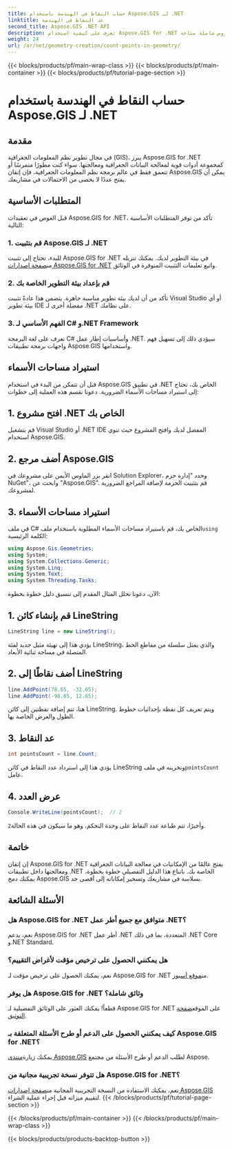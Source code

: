 ```yaml
---
title: حساب النقاط في الهندسة باستخدام Aspose.GIS لـ .NET
linktitle: عد النقاط في الهندسة
second_title: Aspose.GIS .NET API
description: تعرف على كيفية استخدام Aspose.GIS for .NET لمعالجة البيانات الجغرافية دون عناء. دروس شاملة متاحة.
weight: 24
url: /ar/net/geometry-creation/count-points-in-geometry/
---
```


{{< blocks/products/pf/main-wrap-class >}}
{{< blocks/products/pf/main-container >}}
{{< blocks/products/pf/tutorial-page-section >}}

# حساب النقاط في الهندسة باستخدام Aspose.GIS لـ .NET

## مقدمة
في مجال تطوير نظم المعلومات الجغرافية (GIS)، يبرز Aspose.GIS for .NET كمجموعة أدوات قوية لمعالجة البيانات الجغرافية ومعالجتها. سواء كنت مطورًا متمرسًا أو تتعمق فقط في عالم برمجة نظم المعلومات الجغرافية، فإن إتقان Aspose.GIS يمكن أن يفتح عددًا لا يحصى من الاحتمالات في مشاريعك.
## المتطلبات الأساسية
قبل الغوص في تعقيدات Aspose.GIS for .NET، تأكد من توفر المتطلبات الأساسية التالية:
### 1. قم بتثبيت Aspose.GIS لـ .NET
 للبدء، تحتاج إلى تثبيت Aspose.GIS for .NET في بيئة التطوير لديك. يمكنك تنزيله من[صفحة إصدارات Aspose.GIS for .NET](https://releases.aspose.com/gis/net/) واتبع تعليمات التثبيت المتوفرة في الوثائق.
### 2. قم بإعداد بيئة التطوير الخاصة بك
تأكد من أن لديك بيئة تطوير مناسبة جاهزة. يتضمن هذا عادةً تثبيت Visual Studio أو أي بيئة تطوير IDE مفضلة أخرى لـ .NET على نظامك.
### 3. الفهم الأساسي لـ C# و.NET Framework
تعرف على لغة البرمجة C# وأساسيات إطار عمل .NET. سيؤدي ذلك إلى تسهيل فهم واجهات برمجة تطبيقات Aspose.GIS واستخدامها.

## استيراد مساحات الأسماء
قبل أن تتمكن من البدء في استخدام Aspose.GIS في تطبيق .NET الخاص بك، تحتاج إلى استيراد مساحات الأسماء الضرورية. دعونا نقسم هذه العملية إلى خطوات:
## 1. افتح مشروع .NET الخاص بك
قم بتشغيل Visual Studio أو .NET IDE المفضل لديك وافتح المشروع حيث تنوي استخدام Aspose.GIS.
## 2. أضف مرجع Aspose.GIS
انقر بزر الماوس الأيمن على مشروعك في Solution Explorer، وحدد "إدارة حزم NuGet"، وابحث عن "Aspose.GIS". قم بتثبيت الحزمة لإضافة المراجع الضرورية لمشروعك.
## 3. استيراد مساحات الأسماء
 في ملف C# الخاص بك، قم باستيراد مساحات الأسماء المطلوبة باستخدام ملف`using` الكلمة الرئيسية:
```csharp
using Aspose.Gis.Geometries;
using System;
using System.Collections.Generic;
using System.Linq;
using System.Text;
using System.Threading.Tasks;
```

الآن، دعونا نحلل المثال المقدم إلى تنسيق دليل خطوة بخطوة:
## 1. قم بإنشاء كائن LineString
```csharp
LineString line = new LineString();
```
يؤدي هذا إلى تهيئة مثيل جديد لفئة LineString، والذي يمثل سلسلة من مقاطع الخط المتصلة في مساحة ثنائية الأبعاد.
## 2. أضف نقاطًا إلى LineString
```csharp
line.AddPoint(78.65, -32.65);
line.AddPoint(-98.65, 12.65);
```
هنا، تتم إضافة نقطتين إلى كائن LineString. ويتم تعريف كل نقطة بإحداثيات خطوط الطول والعرض الخاصة بها.
## 3. عد النقاط
```csharp
int pointsCount = line.Count;
```
 يؤدي هذا إلى استرداد عدد النقاط في كائن LineString وتخزينه في ملف`pointsCount` عامل.
## 4. عرض العدد
```csharp
Console.WriteLine(pointsCount);  // 2
```
 وأخيرًا، تتم طباعة عدد النقاط على وحدة التحكم، وهو ما سيكون في هذه الحالة`2`.

## خاتمة
إن إتقان Aspose.GIS for .NET يفتح عالمًا من الإمكانيات في معالجة البيانات الجغرافية ومعالجتها داخل تطبيقات .NET الخاصة بك. باتباع هذا الدليل التفصيلي خطوة بخطوة، يمكنك دمج Aspose.GIS بسلاسة في مشاريعك وتسخير إمكاناته إلى أقصى حد.
## الأسئلة الشائعة
### هل Aspose.GIS for .NET متوافق مع جميع أطر عمل .NET؟
نعم، يدعم Aspose.GIS for .NET أطر عمل .NET المتعددة، بما في ذلك .NET Core و.NET Standard.
### هل يمكنني الحصول على ترخيص مؤقت لأغراض التقييم؟
 نعم، يمكنك الحصول على ترخيص مؤقت لـ Aspose.GIS for .NET من[موقع أسبوز](https://purchase.aspose.com/temporary-license/).
### هل يوفر Aspose.GIS for .NET وثائق شاملة؟
قطعاً! يمكنك العثور على الوثائق التفصيلية لـ Aspose.GIS for .NET على الموقع[صفحة التوثيق](https://reference.aspose.com/gis/net/).
### كيف يمكنني الحصول على الدعم أو طرح الأسئلة المتعلقة بـ Aspose.GIS for .NET؟
 يمكنك زيارة[منتدى Aspose.GIS](https://forum.aspose.com/c/gis/33) لطلب الدعم أو طرح الأسئلة من مجتمع Aspose.
### هل تتوفر نسخة تجريبية مجانية من Aspose.GIS for .NET؟
 نعم، يمكنك الاستفادة من النسخة التجريبية المجانية من[صفحة إصدارات Aspose.GIS](https://releases.aspose.com/) لتقييم ميزاته قبل إجراء عملية الشراء.
{{< /blocks/products/pf/tutorial-page-section >}}

{{< /blocks/products/pf/main-container >}}
{{< /blocks/products/pf/main-wrap-class >}}

{{< blocks/products/products-backtop-button >}}
